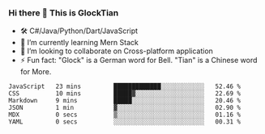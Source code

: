 ### Hi there 👋 This is GlockTian

- 🛠️ C#/Java/Python/Dart/JavaScript
- 🌱 I’m currently learning Mern Stack
- 👯 I’m looking to collaborate on Cross-platform application
- ⚡ Fun fact: "Glock" is a German word for Bell. "Tian" is a Chinese word for More.


<!--START_SECTION:waka-->

```text
JavaScript   23 mins         █████████████░░░░░░░░░░░░   52.46 %
CSS          10 mins         █████▓░░░░░░░░░░░░░░░░░░░   22.69 %
Markdown     9 mins          █████░░░░░░░░░░░░░░░░░░░░   20.46 %
JSON         1 min           ▓░░░░░░░░░░░░░░░░░░░░░░░░   02.90 %
MDX          0 secs          ▒░░░░░░░░░░░░░░░░░░░░░░░░   01.16 %
YAML         0 secs          ░░░░░░░░░░░░░░░░░░░░░░░░░   00.31 %
```

<!--END_SECTION:waka-->

<!--
**GlockTian/GlockTian** is a ✨ _special_ ✨ repository because its `README.md` (this file) appears on your GitHub profile.

Here are some ideas to get you started:

- 🔭 I’m currently working on ...
- 🌱 I’m currently learning ...
- 👯 I’m looking to collaborate on ...
- 🤔 I’m looking for help with ...
- 💬 Ask me about ...
- 📫 How to reach me: ...
- 😄 Pronouns: ...
- ⚡ Fun fact: ...
-->
